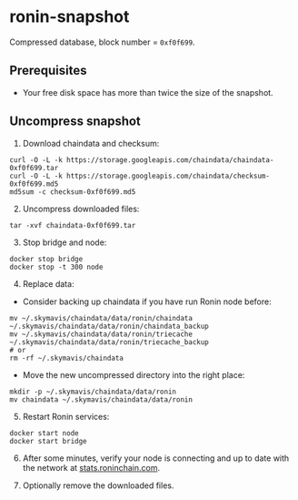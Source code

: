# ronin-snapshot
Compressed database, block number = `0xf0f699`.

## Prerequisites
- Your free disk space has more than twice the size of the snapshot.

## Uncompress snapshot
1. Download chaindata and checksum:
```shell
curl -O -L -k https://storage.googleapis.com/chaindata/chaindata-0xf0f699.tar
curl -O -L -k https://storage.googleapis.com/chaindata/checksum-0xf0f699.md5
md5sum -c checksum-0xf0f699.md5
```
2. Uncompress downloaded files:
```shell
tar -xvf chaindata-0xf0f699.tar
 ```
3. Stop bridge and node:
```shell
docker stop bridge
docker stop -t 300 node
```

4. Replace data:
- Consider backing up chaindata if you have run Ronin node before:
```shell
mv ~/.skymavis/chaindata/data/ronin/chaindata ~/.skymavis/chaindata/data/ronin/chaindata_backup
mv ~/.skymavis/chaindata/data/ronin/triecache ~/.skymavis/chaindata/data/ronin/triecache_backup
# or
rm -rf ~/.skymavis/chaindata
```
- Move the new uncompressed directory into the right place:
```shell
mkdir -p ~/.skymavis/chaindata/data/ronin
mv chaindata ~/.skymavis/chaindata/data/ronin
```

5. Restart Ronin services:
```shell
docker start node
docker start bridge
```

6. After some minutes, verify your node is connecting and up to date with the network at [stats.roninchain.com](https://stats.roninchain.com/).

7. Optionally remove the downloaded files.
